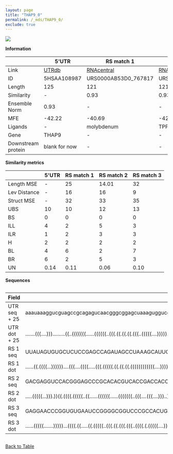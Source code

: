 ```yaml
---
layout: page
title: "THAP9_0"
permalink: /_mds/THAP9_0/
exclude: true
---
```




![](../../alns_9.28.22/aln_5HSAA108987_0.996.png?raw=true)


**Information**

| | 5'UTR       | RS match 1   | RS match 2  | RS match 3 |
| ---- | ----------- | ----------- | ----------- | ----------- |
| Link | <a href="http://utrdb.ba.itb.cnr.it/getutr/5HSAA108987/1" target="_blank" rel="noopener noreferrer">UTRdb</a>   | <a href="https://rnacentral.org/rna/URS0000AB53D0/767817" target="_blank" rel="noopener noreferrer">RNAcentral</a>     |<a href="https://rnacentral.org/rna/URS0000AB19FC/378753" target="_blank" rel="noopener noreferrer">RNAcentral</a>  | <a href="https://rnacentral.org/rna/URS0000D7891F/1803494" target="_blank" rel="noopener noreferrer">RNAcentral</a>   |
| ID | 5HSAA108987     | URS0000AB53D0_767817     | URS0000AB19FC_378753     | URS0000D7891F_1803494     |
| Length | 125     |  121    | 121   |  128    |
| Similarity | - | 0.93 | 0.93 | 0.94 |
| Ensemble Norm | 0.93 | - | - | - |
| MFE | -42.22 | -40.69 | -42.60 | -52.32 |
| Ligands | - | molybdenum | TPP | cobalamin |
| Gene | THAP9 | - | - | - |
| Downstream protein | blank for now    |    -    | -  | - |


**Similarity metrics**

| | 5'UTR       | RS match 1   | RS match 2  | RS match 3 |
| ---- | ----------- | ----------- | ----------- | ----------- |
| Length MSE | - | 25 | 14.01 | 32 |
| Lev Distance | - | 16 | 16 | 9 |
| Struct MSE | - | 32 | 33 | 35 |
| UBS| 10 | 10 | 12 | 13 |
| BS | 0 | 0 | 0 | 0 |
| ILL | 4 | 2 | 5 | 3 |
| ILR | 1 | 2 | 3 | 3 |
| H | 2 | 2 | 2 | 2 |
| BL | 4 | 6 | 2 | 7 |
| BR | 6 | 2 | 5 | 3 |
| UN | 0.14 | 0.11 | 0.06 | 0.10 |

**Sequences**


<div style="overflow-x:auto;">

<table>
<colgroup>
<col width="30%" />
<col width="70%" />
</colgroup>
<thead>
<tr class="header">
<th>Field</th>
<th>Description</th>
</tr>
</thead>
<tbody>
<tr>
<td markdown="span">UTR seq + 25 </td>
<td markdown="span"> aaauaaaggucguagccgcagagucaacgggcggagcuaaaguggucgugauucaugcugucgcgggaaccccgaagguggggccccacguaacaagaagATGACCCGAAGTTGCTCCGCAGTGG </td>
</tr>
<tr>
<td markdown="span">UTR dot + 25  </td>
<td markdown="span"> .......(((....))).........((..(((((((......((((((..(((.((.((.((.(((..(((((....))))).))).)))).)).))).)))))).......))))))).))..
</td>
</tr>


<tr>
<td markdown="span">RS 1 seq </td>
<td markdown="span"> UUAUAGUGUGCUCUCCGAGCCAGAUAGCCUAAAGCAUUGAUGCCACGGUUUAUUGGCCGUAAGGGUACGUUGGGAAACCGGCGUGCCUUCCACUGCGAAAAGGAGACCUGGAUGCGGCAUU
</td>
</tr>


<tr>
<td markdown="span">RS 1 dot </td>
<td markdown="span"> ......((.((((...))))))....(((....((((.....(((.(((((.((.((.((.((((((((((((....))))))))))))..)).)).))....)))))))))))))))...
</td>
</tr>


<tr>
<td markdown="span">RS 2 seq </td>
<td markdown="span"> GACGAGGUCCACGGGAGCCCGCACACGUCACCGACCACCGCAUCCGGCUGAGAGGGCGUGAGACGCCGACCGGUCACCUGAUGCGGAUCAUGCCGCCGGAGGAAGGAUGAGGAUGUCCGAG
</td>
</tr>


<tr>
<td markdown="span">RS 2 dot </td>
<td markdown="span"> .....(((((...))).))((.((((.(((((..((......((((((......(((((((..(((....(((....)))..)))..)))))))))))))))..)).))).).))).))..
</td>
</tr>


<tr>
<td markdown="span">RS 3 seq </td>
<td markdown="span"> GAGGAACCCGGUGUGAAUCCGGGGCGGUCCCGCCACUGUCACCGGGGAGCGACUCCUCACCUGAGGUCACGGCCGGGCAACCGGUGGGAAGGCCGGGGAGAAGCGACGAUCCGGGAGCCAGGACACUC
</td>
</tr>


<tr>
<td markdown="span">RS 3 dot </td>
<td markdown="span"> ......(((((.......)))))...((((.((.....((.(((((..(((.((.(((.(((..((((.(.(((((....))))).)...)))))))))).)))).)..)))))))))..))))....
</td>
</tr>

</tbody>
</table>


</div>


[Back to Table](../../display)
